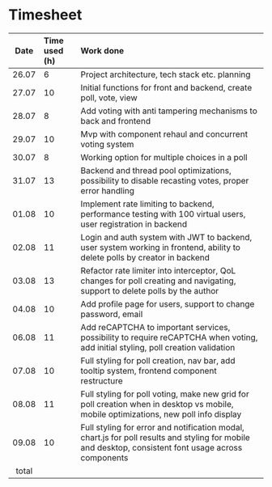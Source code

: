 # Timesheet

| Date  | Time used (h) | Work done                                                                                                                                            |
|:-----:|:--------------|:-----------------------------------------------------------------------------------------------------------------------------------------------------|
| 26.07 | 6             | Project architecture, tech stack etc. planning                                                                                                       |
| 27.07 | 10            | Initial functions for front and backend, create poll, vote, view                                                                                     |
| 28.07 | 8             | Add voting with anti tampering mechanisms to back and frontend                                                                                       |
| 29.07 | 10            | Mvp with component rehaul and concurrent voting system                                                                                               |
| 30.07 | 8             | Working option for multiple choices in a poll                                                                                                        |
| 31.07 | 13            | Backend and thread pool optimizations, possibility to disable recasting votes, proper error handling                                                 |
| 01.08 | 10            | Implement rate limiting to backend, performance testing with 100 virtual users, user registration in backend                                         |
| 02.08 | 11            | Login and auth system with JWT to backend, user system working in frontend, ability to delete polls by creator in backend                            |
| 03.08 | 13            | Refactor rate limiter into interceptor, QoL changes for poll creating and navigating, support to delete polls by the author                          |
| 04.08 | 10            | Add profile page for users, support to change password, email                                                                                        |
| 06.08 | 11            | Add reCAPTCHA to important services, possibility to require reCAPTCHA when voting, add initial styling, poll creation validation                     |
| 07.08 | 10            | Full styling for poll creation, nav bar, add tooltip system, frontend component restructure                                                          |
| 08.08 | 11            | Full styling for poll voting, make new grid for poll creation when in desktop vs mobile, mobile optimizations, new poll info display                 |
| 09.08 | 10            | Full styling for error and notification modal, chart.js for poll results and styling for mobile and desktop, consistent font usage across components |
| total |               |                                                                                                                                                      |